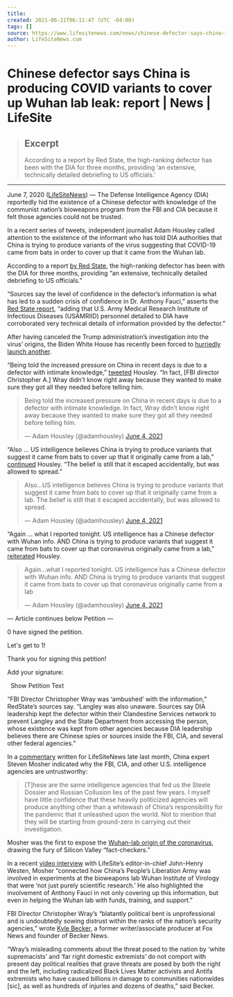 ```yaml
---
title:
created: 2021-06-21T06:11:47 (UTC -04:00)
tags: []
source: https://www.lifesitenews.com/news/chinese-defector-says-china-is-producing-covid-variants-to-cover-up-wuhan-lab-leak-report
author: LifeSiteNews.com
---
```


# Chinese defector says China is producing COVID variants to cover up Wuhan lab leak: report | News | LifeSite

> ## Excerpt
> According to a report by Red State, the high-ranking defector has been with the DIA for three months, providing ‘an extensive, technically detailed debriefing to US officials.’

---
June 7, 2020 ([LifeSiteNews](https://www.lifesitenews.com/)) — The Defense Intelligence Agency (DIA) reportedly hid the existence of a Chinese defector with knowledge of the communist nation’s bioweapons program from the FBI and CIA because it felt those agencies could not be trusted. 

In a recent series of tweets, independent journalist Adam Housley called attention to the existence of the informant who has told DIA authorities that China is trying to produce variants of the virus suggesting that COVID-19 came from bats in order to cover up that it came from the Wuhan lab. 

According to a report [by Red State](https://redstate.com/jenvanlaar/2021/06/04/exclusive-high-ranking-chinese-defector-has-direct-knowledge-of-several-chinese-special-weapons-programs-n391238), the high-ranking defector has been with the DIA for three months, providing “an extensive, technically detailed debriefing to US officials.” 

“Sources say the level of confidence in the defector’s information is what has led to a sudden crisis of confidence in Dr. Anthony Fauci,” asserts the [Red State report](https://redstate.com/jenvanlaar/2021/06/04/exclusive-high-ranking-chinese-defector-has-direct-knowledge-of-several-chinese-special-weapons-programs-n391238), “adding that U.S. Army Medical Research Institute of Infectious Diseases (USAMRIID) personnel detailed to DIA have corroborated very technical details of information provided by the defector.”

After having canceled the Trump administration’s investigation into the virus’ origins, the Biden White House has recently been forced to [hurriedly launch another](https://www.lifesitenews.com/blogs/is-biden-helping-china-cover-up-its-covid-crimes). 

“Being told the increased pressure on China in recent days is due to a defector with intimate knowledge,” [tweeted](https://twitter.com/adamhousley/status/1400670397473775617) Housley. “In fact, \[FBI director Christopher A.\] Wray didn’t know right away because they wanted to make sure they got all they needed before telling him.

> Being told the increased pressure on China in recent days is due to a defector with intimate knowledge. In fact, Wray didn’t know right away because they wanted to make sure they got all they needed before telling him.
> 
> — Adam Housley (@adamhousley) [June 4, 2021](https://twitter.com/adamhousley/status/1400670397473775617?ref_src=twsrc%5Etfw)

“Also … US intelligence believes China is trying to produce variants that suggest it came from bats to cover up that it originally came from a lab,” [continued](https://twitter.com/adamhousley/status/1400670631562076161) Housley. “The belief is still that it escaped accidentally, but was allowed to spread.”

> Also...US intelligence believes China is trying to produce variants that suggest it came from bats to cover up that it originally came from a lab. The belief is still that it escaped accidentally, but was allowed to spread.
> 
> — Adam Housley (@adamhousley) [June 4, 2021](https://twitter.com/adamhousley/status/1400670631562076161?ref_src=twsrc%5Etfw)

“Again … what I reported tonight. US intelligence has a Chinese defector with Wuhan info. AND China is trying to produce variants that suggest it came from bats to cover up that coronavirus originally came from a lab,” [reiterated](https://twitter.com/adamhousley/status/1400679023668187137) Housley. 

> Again...what I reported tonight. US intelligence has a Chinese defector with Wuhan info. AND China is trying to produce variants that suggest it came from bats to cover up that coronavirus originally came from a lab
> 
> — Adam Housley (@adamhousley) [June 4, 2021](https://twitter.com/adamhousley/status/1400679023668187137?ref_src=twsrc%5Etfw)

— Article continues below Petition —

0 have signed the petition.

Let's get to 1!

Thank you for signing this petition!

Add your signature:

  Show Petition Text

“FBI Director Christopher Wray was ‘ambushed’ with the information,” RedState’s sources say. “Langley was also unaware. Sources say DIA leadership kept the defector within their Clandestine Services network to prevent Langley and the State Department from accessing the person, whose existence was kept from other agencies because DIA leadership believes there are Chinese spies or sources inside the FBI, CIA, and several other federal agencies.”

In a [commentary](https://www.lifesitenews.com/blogs/is-biden-helping-china-cover-up-its-covid-crimes) written for LifeSiteNews late last month, China expert Steven Mosher indicated why the FBI, CIA, and other U.S. intelligence agencies are untrustworthy: 

> \[T\]hese are the same intelligence agencies that fed us the Steele Dossier and Russian Collusion lies of the past few years. I myself have little confidence that these heavily politicized agencies will produce anything other than a whitewash of China’s responsibility for the pandemic that it unleashed upon the world. Not to mention that they will be starting from ground-zero in carrying out their investigation.  

Mosher was the first to expose the [Wuhan-lab origin of the coronavirus](https://www.lifesitenews.com/blogs/how-covid-19-may-have-been-deliberately-engineered-in-a-china-biolab), drawing the fury of Silicon Valley “fact-checkers.”  

In a recent [video interview](https://www.lifesitenews.com/blogs/steve-mosher-exposed-the-covid-lab-leak-a-year-ago?utm_source=editor_picks&utm_campaign=standard) with LifeSite’s editor-in-chief John-Henry Westen, Mosher “connected how China’s People’s Liberation Army was involved in experiments at the bioweapons lab Wuhan Institute of Virology that were ‘not just purely scientific research.’ He also highlighted the involvement of Anthony Fauci in not only covering up this information, but even in helping the Wuhan lab with funds, training, and support.”  

FBI Director Christopher Wray’s “blatantly political bent is unprofessional and is undoubtedly sowing distrust within the ranks of the nation’s security agencies,” wrote [Kyle Becker](https://beckernews.com/fbi-ambushed-by-report-of-high-ranking-chinese-defector-with-knowledge-of-bioweapons-programs-39534/), a former writer/associate producer at Fox News and founder of Becker News.

“Wray’s misleading comments about the threat posed to the nation by ‘white supremacists’ and ‘far right domestic extremists’ do not comport with present day political realities that grave threats are posed by both the right and the left, including radicalized Black Lives Matter activists and Antifa extremists who have caused billions in damage to communities nationwides \[sic\], as well as hundreds of injuries and dozens of deaths,” said Becker.
